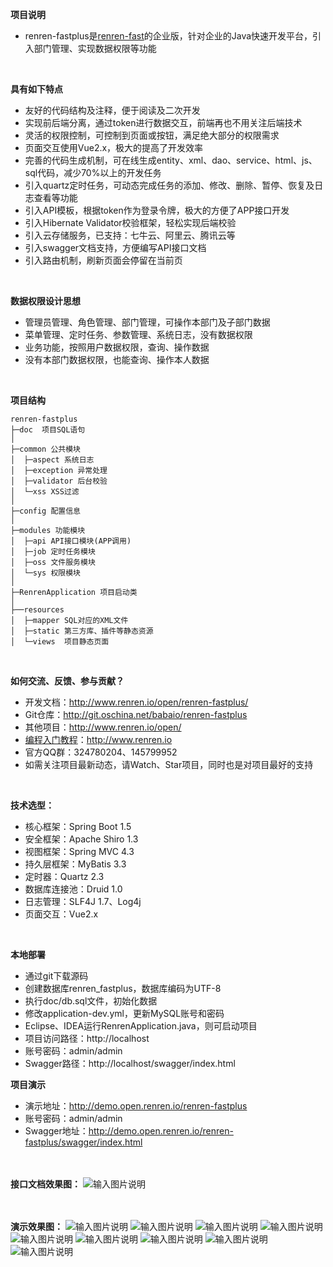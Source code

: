 **项目说明** 
- renren-fastplus是[renren-fast](http://git.oschina.net/babaio/renren-fast)的企业版，针对企业的Java快速开发平台，引入部门管理、实现数据权限等功能
<br> 
 


**具有如下特点** 
- 友好的代码结构及注释，便于阅读及二次开发
- 实现前后端分离，通过token进行数据交互，前端再也不用关注后端技术
- 灵活的权限控制，可控制到页面或按钮，满足绝大部分的权限需求
- 页面交互使用Vue2.x，极大的提高了开发效率
- 完善的代码生成机制，可在线生成entity、xml、dao、service、html、js、sql代码，减少70%以上的开发任务
- 引入quartz定时任务，可动态完成任务的添加、修改、删除、暂停、恢复及日志查看等功能
- 引入API模板，根据token作为登录令牌，极大的方便了APP接口开发
- 引入Hibernate Validator校验框架，轻松实现后端校验
- 引入云存储服务，已支持：七牛云、阿里云、腾讯云等
- 引入swagger文档支持，方便编写API接口文档
- 引入路由机制，刷新页面会停留在当前页
<br> 

**数据权限设计思想** 
- 管理员管理、角色管理、部门管理，可操作本部门及子部门数据
- 菜单管理、定时任务、参数管理、系统日志，没有数据权限
- 业务功能，按照用户数据权限，查询、操作数据
- 没有本部门数据权限，也能查询、操作本人数据
<br> 

**项目结构** 
```
renren-fastplus
├─doc  项目SQL语句
│
├─common 公共模块
│  ├─aspect 系统日志
│  ├─exception 异常处理
│  ├─validator 后台校验
│  └─xss XSS过滤
│ 
├─config 配置信息
│ 
├─modules 功能模块
│  ├─api API接口模块(APP调用)
│  ├─job 定时任务模块
│  ├─oss 文件服务模块
│  └─sys 权限模块
│ 
├─RenrenApplication 项目启动类
│  
├──resources 
│  ├─mapper SQL对应的XML文件
│  ├─static 第三方库、插件等静态资源
│  └─views  项目静态页面

```
<br> 

**如何交流、反馈、参与贡献？** 
- 开发文档：http://www.renren.io/open/renren-fastplus/
- Git仓库：http://git.oschina.net/babaio/renren-fastplus
- 其他项目：http://www.renren.io/open/
- [编程入门教程](http://www.renren.io)：http://www.renren.io   
- 官方QQ群：324780204、145799952
- 如需关注项目最新动态，请Watch、Star项目，同时也是对项目最好的支持
<br> 


**技术选型：** 
- 核心框架：Spring Boot 1.5
- 安全框架：Apache Shiro 1.3
- 视图框架：Spring MVC 4.3
- 持久层框架：MyBatis 3.3
- 定时器：Quartz 2.3
- 数据库连接池：Druid 1.0
- 日志管理：SLF4J 1.7、Log4j
- 页面交互：Vue2.x 
<br> 


 **本地部署**
- 通过git下载源码
- 创建数据库renren_fastplus，数据库编码为UTF-8
- 执行doc/db.sql文件，初始化数据
- 修改application-dev.yml，更新MySQL账号和密码
- Eclipse、IDEA运行RenrenApplication.java，则可启动项目
- 项目访问路径：http://localhost
- 账号密码：admin/admin
- Swagger路径：http://localhost/swagger/index.html

 **项目演示**
- 演示地址：http://demo.open.renren.io/renren-fastplus
- 账号密码：admin/admin
- Swagger地址：http://demo.open.renren.io/renren-fastplus/swagger/index.html
<br> <br> <br> 

**接口文档效果图：**
![输入图片说明](http://cdn.renren.io/img/72ef13cda8c64bf88b9c6e93f08cc065 "在这里输入图片标题")
<br> <br> <br> 

**演示效果图：**
![输入图片说明](http://cdn.renren.io/img/2b460788c4c54f4fbd1ea7404202ad6b "在这里输入图片标题")
![输入图片说明](http://cdn.renren.io/img/250c0cb74d7e491787fc0898e9eafd69 "在这里输入图片标题")
![输入图片说明](http://cdn.renren.io/img/98f37ff9234942a28eaa868e167154c5 "在这里输入图片标题")
![输入图片说明](http://cdn.renren.io/img/9b0c60dfe7ee48fb87bb933e31ebf36f "在这里输入图片标题")
![输入图片说明](http://cdn.renren.io/img/f59b6f61c36f49e1851a5bf3e91a1e5b "在这里输入图片标题")
![输入图片说明](http://cdn.renren.io/img/c3fe6c2146dc450f95b5b85d0ad0325f "在这里输入图片标题")
![输入图片说明](http://cdn.renren.io/img/069045e6c6d24d88b6c2827a1b625da4 "在这里输入图片标题")
![输入图片说明](http://cdn.renren.io/img/5d4d6c1acd5c4455930dc5dc7d88ad82 "在这里输入图片标题")
![输入图片说明](http://cdn.renren.io/img/35dfe497ea7642028c7d6115a5a1c5e8 "在这里输入图片标题")

